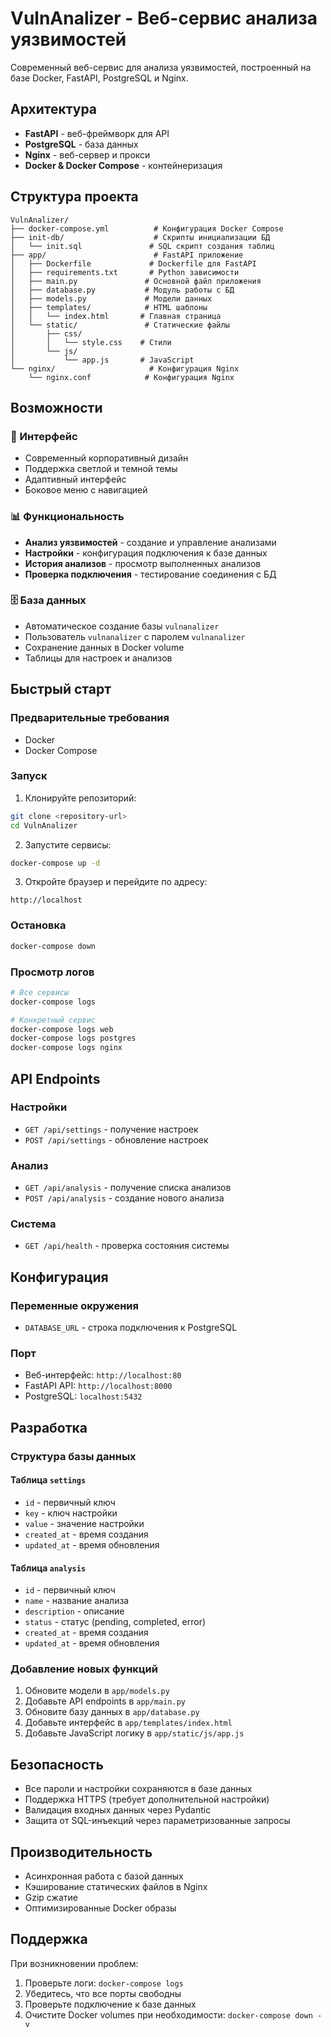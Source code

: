 # VulnAnalizer - Веб-сервис анализа уязвимостей

Современный веб-сервис для анализа уязвимостей, построенный на базе Docker, FastAPI, PostgreSQL и Nginx.

## Архитектура

- **FastAPI** - веб-фреймворк для API
- **PostgreSQL** - база данных
- **Nginx** - веб-сервер и прокси
- **Docker & Docker Compose** - контейнеризация

## Структура проекта

```
VulnAnalizer/
├── docker-compose.yml          # Конфигурация Docker Compose
├── init-db/                    # Скрипты инициализации БД
│   └── init.sql               # SQL скрипт создания таблиц
├── app/                        # FastAPI приложение
│   ├── Dockerfile             # Dockerfile для FastAPI
│   ├── requirements.txt       # Python зависимости
│   ├── main.py               # Основной файл приложения
│   ├── database.py           # Модуль работы с БД
│   ├── models.py             # Модели данных
│   ├── templates/            # HTML шаблоны
│   │   └── index.html       # Главная страница
│   └── static/               # Статические файлы
│       ├── css/
│       │   └── style.css    # Стили
│       └── js/
│           └── app.js       # JavaScript
└── nginx/                     # Конфигурация Nginx
    └── nginx.conf            # Конфигурация Nginx
```

## Возможности

### 🎨 Интерфейс
- Современный корпоративный дизайн
- Поддержка светлой и темной темы
- Адаптивный интерфейс
- Боковое меню с навигацией

### 📊 Функциональность
- **Анализ уязвимостей** - создание и управление анализами
- **Настройки** - конфигурация подключения к базе данных
- **История анализов** - просмотр выполненных анализов
- **Проверка подключения** - тестирование соединения с БД

### 🗄️ База данных
- Автоматическое создание базы `vulnanalizer`
- Пользователь `vulnanalizer` с паролем `vulnanalizer`
- Сохранение данных в Docker volume
- Таблицы для настроек и анализов

## Быстрый старт

### Предварительные требования
- Docker
- Docker Compose

### Запуск

1. Клонируйте репозиторий:
```bash
git clone <repository-url>
cd VulnAnalizer
```

2. Запустите сервисы:
```bash
docker-compose up -d
```

3. Откройте браузер и перейдите по адресу:
```
http://localhost
```

### Остановка
```bash
docker-compose down
```

### Просмотр логов
```bash
# Все сервисы
docker-compose logs

# Конкретный сервис
docker-compose logs web
docker-compose logs postgres
docker-compose logs nginx
```

## API Endpoints

### Настройки
- `GET /api/settings` - получение настроек
- `POST /api/settings` - обновление настроек

### Анализ
- `GET /api/analysis` - получение списка анализов
- `POST /api/analysis` - создание нового анализа

### Система
- `GET /api/health` - проверка состояния системы

## Конфигурация

### Переменные окружения
- `DATABASE_URL` - строка подключения к PostgreSQL

### Порт
- Веб-интерфейс: `http://localhost:80`
- FastAPI API: `http://localhost:8000`
- PostgreSQL: `localhost:5432`

## Разработка

### Структура базы данных

#### Таблица `settings`
- `id` - первичный ключ
- `key` - ключ настройки
- `value` - значение настройки
- `created_at` - время создания
- `updated_at` - время обновления

#### Таблица `analysis`
- `id` - первичный ключ
- `name` - название анализа
- `description` - описание
- `status` - статус (pending, completed, error)
- `created_at` - время создания
- `updated_at` - время обновления

### Добавление новых функций

1. Обновите модели в `app/models.py`
2. Добавьте API endpoints в `app/main.py`
3. Обновите базу данных в `app/database.py`
4. Добавьте интерфейс в `app/templates/index.html`
5. Добавьте JavaScript логику в `app/static/js/app.js`

## Безопасность

- Все пароли и настройки сохраняются в базе данных
- Поддержка HTTPS (требует дополнительной настройки)
- Валидация входных данных через Pydantic
- Защита от SQL-инъекций через параметризованные запросы

## Производительность

- Асинхронная работа с базой данных
- Кэширование статических файлов в Nginx
- Gzip сжатие
- Оптимизированные Docker образы

## Поддержка

При возникновении проблем:

1. Проверьте логи: `docker-compose logs`
2. Убедитесь, что все порты свободны
3. Проверьте подключение к базе данных
4. Очистите Docker volumes при необходимости: `docker-compose down -v` 